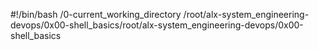 #!/bin/bash
/0-current_working_directory /root/alx-system_engineering-devops/0x00-shell_basics/root/alx-system_engineering-devops/0x00-shell_basics
